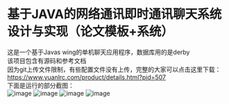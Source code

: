 # 基于JAVA的网络通讯即时通讯聊天系统设计与实现（论文模板+系统）
这是一个基于Javas wing的单机聊天应用程序，数据库用的是derby  
该项目包含有源码和参考文档  
因为git上传文件限制，有些配置文件没有上传，完整的大家可以点击这里下载：https://www.yuanlrc.com/product/details.html?pid=507  
下面是运行的部分截图：  
![image](https://product-img.yuanlrc.com/uid-5-product-detail-5DF4FC5044024A2A8010F27FF8E4177D.png)
![image](https://product-img.yuanlrc.com/uid-5-product-detail-DE692DF49EB048F098DB8A7CFE20DDC2.png)
![image](https://product-img.yuanlrc.com/uid-5-product-detail-16F1FDB6CDC544BD9C604D7F7C34A880.png)
![image](https://product-img.yuanlrc.com/uid-5-product-detail-03187E28104D421EBB9DDA6BF88F2BF2.png)
